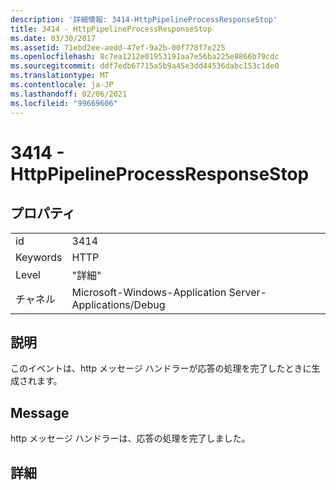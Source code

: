 ```yaml
---
description: '詳細情報: 3414-HttpPipelineProcessResponseStop'
title: 3414 - HttpPipelineProcessResponseStop
ms.date: 03/30/2017
ms.assetid: 71ebd2ee-aedd-47ef-9a2b-00f778f7e225
ms.openlocfilehash: 8c7ea1212e01953191aa7e56ba225e8866b79cdc
ms.sourcegitcommit: ddf7edb67715a5b9a45e3dd44536dabc153c1de0
ms.translationtype: MT
ms.contentlocale: ja-JP
ms.lasthandoff: 02/06/2021
ms.locfileid: "99669606"
---
```

# <a name="3414---httppipelineprocessresponsestop"></a>3414 - HttpPipelineProcessResponseStop

## <a name="properties"></a>プロパティ  
  
|||  
|-|-|  
|id|3414|  
|Keywords|HTTP|  
|Level|"詳細"|  
|チャネル|Microsoft-Windows-Application Server-Applications/Debug|  
  
## <a name="description"></a>説明  

 このイベントは、http メッセージ ハンドラーが応答の処理を完了したときに生成されます。  
  
## <a name="message"></a>Message  

 http メッセージ ハンドラーは、応答の処理を完了しました。  
  
## <a name="details"></a>詳細
